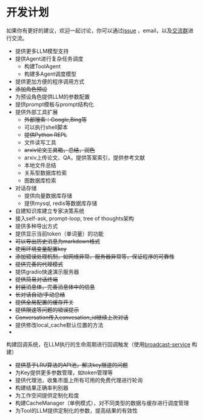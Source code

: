 # 开发计划

如果你有更好的建议，欢迎一起讨论，你可以通过[issue](https://github.com/Undertone0809/promptulate/issues)
，email，以及[交流群](../README.md#交流群)进行交流。

- 提供更多LLM模型支持
- 提供Agent进行复杂任务调度
  - 构建ToolAgent
  - 构建多Agent调度模型
- 提供更加方便的程序调用方式
- ~~添加角色预设~~
- 为预设角色提供LLM的参数配置
- 提供prompt模板与prompt结构化
- 提供外部工具扩展
  - ~~外部搜索：Google,Bing等~~
  - 可以执行shell脚本
  - ~~提供Python REPL~~
  - 文件读写工具
  - ~~arxiv论文工具箱，总结，润色~~
  - arxiv上传论文、QA，提供答案索引，提供参考文献
  - 本地文件总结
  - 关系型数据库检索
  - 图数据库检索
- 对话存储
  - 提供向量数据库存储
  - 提供mysql, redis等数据库存储
- 自建知识库建立专家决策系统
- 接入self-ask, prompt-loop, tree of thoughts架构
- 提供多种导出方式
- 提供显示当前token（单词量）的功能
- ~~可以导出历史消息为markdown格式~~
- ~~使用环境变量配置key~~
- ~~添加错误处理机制，如网络异常、服务器异常等，保证程序的可靠性~~
- ~~提供完善的代理模式~~
- 提供gradio快速演示服务器
- ~~提供简易对话终端~~
- ~~封装消息体，完善消息体中的信息~~
- ~~长对话自动/手动总结~~
- ~~提供全局配置的缓存开关~~
- ~~提供限速等问题的错误提示~~
- ~~Conversation传入convesation_id继续上次对话~~
- 提供修改local_cache默认位置的方法
-
构建回调系统，在LLM执行的生命周期进行回调触发（使用[broadcast-service](https://github.com/Undertone0809/broadcast-service)
构建）
- ~~提供基于LRU算法的API池，解决key限速的问题~~
- 为Key提供更多参数管理，如token管理等
- 提供代理池，收集市面上所有可用的免费代理进行轮询
- 构建结果正确率判别器
- 为工作空间提供定制化粒度
- 构建CacheManager（单例模式），对不同类型的数据与缓存进行调度管理
- 为Tool的LLM提供定制化的参数，提高结果的有效性


